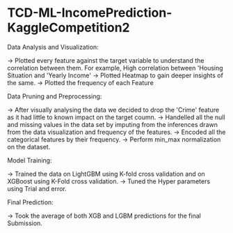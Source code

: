 # TCD-ML-IncomePrediction-KaggleCompetition2
Data Analysis and Visualization:

-> Plotted every feature against the target variable to understand the correlation between them. For example, High correlation between     'Housing Situation and 'Yearly Income'
-> Plotted Heatmap to gain deeper insights of the same.
-> Plotted the frequency of each Feature

Data Pruning and Preprocessing:

-> After visually analysing the data we decided to drop the 'Crime' feature as it had little to known impact on the target coumn.
-> Handelled all the null and missing values in the data set by imputing from the inferences drawn from the data visualization and frequency of the features.
-> Encoded all the categorical features by their frequency.
-> Perform min_max normalization on the dataset.

Model Training:

-> Trained the data on LightGBM using K-fold cross validation and on XGBoost using K-Fold cross validation.
-> Tuned the Hyper parameters using Trial and error.

Final Prediction:

-> Took the average of both XGB and LGBM predictions for the final Submission.
